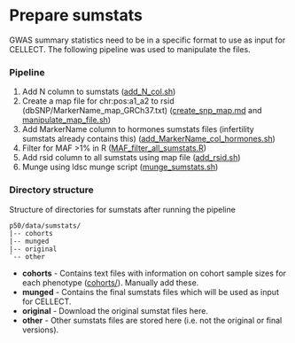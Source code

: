 # Prepare sumstats
GWAS summary statistics need to be in a specific format to use as input for CELLECT. The following pipeline was used to manipulate the files.

### Pipeline
1. Add N column to sumstats ([add_N_col.sh](https://github.com/melparker101/p50/blob/main/prepare_sumstats/add_N_col.sh))
2. Create a map file for chr:pos:a1_a2 to rsid (dbSNP/MarkerName_map_GRCh37.txt) ([create_snp_map.md](https://github.com/melparker101/p50/blob/main/prepare_sumstats/create_snp_map.md) and [manipulate_map_file.sh](https://github.com/melparker101/p50/blob/main/prepare_sumstats/manipulate_map_file.sh))
2. Add MarkerName column to hormones sumstats files (infertility sumstats already contains this) ([add_MarkerName_col_hormones.sh](https://github.com/melparker101/p50/blob/main/prepare_sumstats/add_MarkerName_col_hormones.sh))
3. Filter for MAF >1% in R ([MAF_filter_all_sumstats.R](https://github.com/melparker101/p50/blob/main/prepare_sumstats/MAF_filter_all_sumstats.R))
4. Add rsid column to all sumstats using map file ([add_rsid.sh](https://github.com/melparker101/p50/blob/main/prepare_sumstats/add_rsid.sh))
5. Munge using ldsc munge script ([munge_sumstats.sh](https://github.com/melparker101/p50/blob/main/prepare_sumstats/munge_sumstats.sh))

### Directory structure 
Structure of directories for sumstats after running the pipeline
``` text
p50/data/sumstats/
|-- cohorts
|-- munged
|-- original
`-- other
```
- **cohorts** - Contains text files with information on cohort sample sizes for each phenotype ([cohorts/](https://github.com/melparker101/p50/blob/main/prepare_sumstats/cohorts/)). Manually add these.
- **munged** - Contains the final sumstats files which will be used as input for CELLECT.
- **original** - Download the original sumstat files here.
- **other** - Other sumstats files are stored here (i.e. not the original or final versions).
